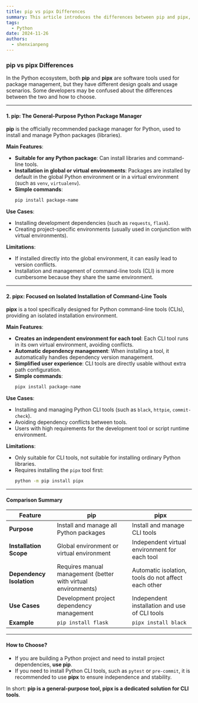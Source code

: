 ```yaml
---
title: pip vs pipx Differences
summary: This article introduces the differences between pip and pipx, helping developers choose the right tool to manage Python packages and command-line tools.
tags:
  - Python
date: 2024-11-26
authors:
  - shenxianpeng
---
```


### **pip vs pipx Differences**

In the Python ecosystem, both **pip** and **pipx** are software tools used for package management, but they have different design goals and usage scenarios. Some developers may be confused about the differences between the two and how to choose.

---


#### **1. pip: The General-Purpose Python Package Manager**

**pip** is the officially recommended package manager for Python, used to install and manage Python packages (libraries).

**Main Features**:

- **Suitable for any Python package**: Can install libraries and command-line tools.
- **Installation in global or virtual environments**: Packages are installed by default in the global Python environment or in a virtual environment (such as `venv`, `virtualenv`).
- **Simple commands**:
  ```bash
  pip install package-name
  ```

**Use Cases**:

- Installing development dependencies (such as `requests`, `flask`).
- Creating project-specific environments (usually used in conjunction with virtual environments).

**Limitations**:

- If installed directly into the global environment, it can easily lead to version conflicts.
- Installation and management of command-line tools (CLI) is more cumbersome because they share the same environment.

---

#### **2. pipx: Focused on Isolated Installation of Command-Line Tools**

**pipx** is a tool specifically designed for Python command-line tools (CLIs), providing an isolated installation environment.

**Main Features**:

- **Creates an independent environment for each tool**: Each CLI tool runs in its own virtual environment, avoiding conflicts.
- **Automatic dependency management**: When installing a tool, it automatically handles dependency version management.
- **Simplified user experience**: CLI tools are directly usable without extra path configuration.
- **Simple commands**:
  ```bash
  pipx install package-name
  ```

**Use Cases**:

- Installing and managing Python CLI tools (such as `black`, `httpie`, `commit-check`).
- Avoiding dependency conflicts between tools.
- Users with high requirements for the development tool or script runtime environment.

**Limitations**:

- Only suitable for CLI tools, not suitable for installing ordinary Python libraries.
- Requires installing the `pipx` tool first:
  ```bash
  python -m pip install pipx
  ```

---

#### **Comparison Summary**

| Feature           | pip                           | pipx                     |
|----------------|-------------------------------|---------------------------|
| **Purpose**       | Install and manage all Python packages        | Install and manage CLI tools       |
| **Installation Scope**   | Global environment or virtual environment               | Independent virtual environment for each tool     |
| **Dependency Isolation**   | Requires manual management (better with virtual environments)  | Automatic isolation, tools do not affect each other      |
| **Use Cases**   | Development project dependency management               | Independent installation and use of CLI tools    |
| **Example**       | `pip install flask`           | `pipx install black`       |

---

#### **How to Choose?**

- If you are building a Python project and need to install project dependencies, **use pip**.
- If you need to install Python CLI tools, such as `pytest` or `pre-commit`, it is recommended to use **pipx** to ensure independence and stability.

In short: **pip is a general-purpose tool, pipx is a dedicated solution for CLI tools**.
